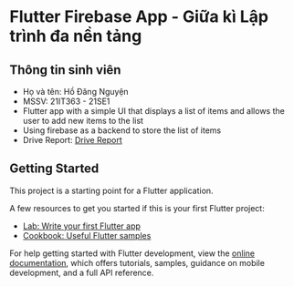 # Flutter Firebase App - Giữa kì Lập trình đa nền tảng
## Thông tin sinh viên
- Họ và tên: Hồ Đăng Nguyện
- MSSV: 21IT363 - 21SE1
- Flutter app with a simple UI that displays a list of items and allows the user to add new items to the list
- Using firebase as a backend to store the list of items
- Drive Report: [Drive Report](https://drive.google.com/drive/folders/1Ac9_msJny1pODH-OcW-pQgCBddewsD4a?usp=sharing)

## Getting Started

This project is a starting point for a Flutter application.

A few resources to get you started if this is your first Flutter project:

- [Lab: Write your first Flutter app](https://docs.flutter.dev/get-started/codelab)
- [Cookbook: Useful Flutter samples](https://docs.flutter.dev/cookbook)

For help getting started with Flutter development, view the
[online documentation](https://docs.flutter.dev/), which offers tutorials,
samples, guidance on mobile development, and a full API reference.

